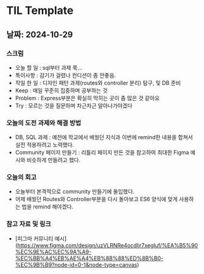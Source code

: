 # TIL Template

## 날짜: 2024-10-29

### 스크럼
- 오늘 할 일 : sql부터 과제 쭉…
- 특이사항   : 감기가 걸렸나 컨디션이 좀 안좋음.
- 작일 한 일 : 디자인 패턴 과제(routes와 controller 분리) 탐구, 및 DB 준비
- Keep       : 매일 꾸준히 집중하며 공부하는 것
- Problem    : Express부분은 확실히 막히는 곳이 좀 많은 것 같아요
- Try        : 모르는 것을 질문하며 차근차근 알아나가야겠다

### 오늘의 도전 과제와 해결 방법
- DB, SQL 과제 : 예전에 학교에서 배웠던 지식과 이번에 remind한 내용을 합쳐서 실전 적용하려고 노력했다.
- Community 페이지 만들기 : 리틀리 페이지 만든 것을 참고하여 최대한 Figma 예시와 비슷하게 만들려고 했다.

### 오늘의 회고
- 오늘부터 본격적으로 community 만들기에 돌입했다.
- 어제 배웠던 Routes와 Controller부분을 다시 돌아보고 ES6 양식에 맞게 사용하는 법을 remind 해야겠다.

### 참고 자료 및 링크
- [피그마 커뮤니티 예시] (https://www.figma.com/design/uzVLRNRe4ocdIjr7xegIuf/%EA%B5%90%EC%9E%AC%EC%9A%A9-%EC%BB%A4%EB%AE%A4%EB%8B%88%ED%8B%B0-%EC%9B%B9?node-id=0-1&node-type=canvas)